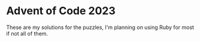 # Advent of Code 2023

These are my solutions for the puzzles, I'm planning on using Ruby for most if not all of them.
